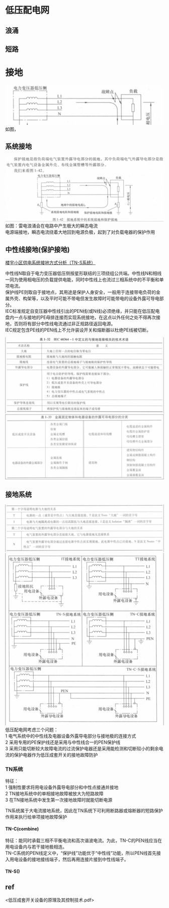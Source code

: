# 低压配电网

## 浪涌
## 短路

# 接地
![](../img/Snipaste_2024-07-12_17-42-27.png)
如图，

## 系统接地
![](../img/Snipaste_2024-07-12_18-55-27.png)
如图：雷电浪涌会在电路中产生极大的瞬态电流 \
电源端接地，瞬态电流绕着大地回到电源负极，起到了对负载电器的保护作用


## 中性线接地(保护接地)
[楼宇小区供电系统接地方式分析（TN-S系统）](https://www.bilibili.com/video/BV1Y2421w7dx/?spm_id_from=333.337.search-card.all.click&vd_source=5f0df1465c2a6217cdfee2c39bf1d4db)

中性线N取自于电力变压器低压侧按星形联结的三项绕组公共端。中性线N和相线一同为使用相电压的负载提供电能，同时中性线上也流过三相系统中的不平衡和单项电流。\
保护线PE则取自于接地点，其用途是保护人身安全，一般用于连接带电负荷的金属外壳、构架等，以及平时可能不带电但发生故障时可能带电的设备外露可导电部分。\
IEC标准规定自变压器中性线引出的PEN线(或N线)必须绝缘，并只能在低压配电盘内一点与接地的PE母排连接而实现系统接地，在这点以外任何之处不得再次接地，否则将有部分中性线电流通过非正规路径返回电源。\
IEC规定包含PE线的PEN线上不允许装设开关和熔断器以杜绝PE线被切断。

![](../img/Snipaste_2024-07-12_19-16-55.png)
![](../img/Snipaste_2024-07-12_19-17-13.png)

## 接地系统
![](../img/Snipaste_2024-07-12_19-19-34.png)
![](../img/Snipaste_2024-07-12_19-32-10.png)
低压配电网考虑三个问题：\
1 电气系统中的中性线及电器设备外露导电部分与接地极的连接方式\
2 采用专用的PE保护线还是采用与中性线合一的PEN保护线\
3 采用只能切断较大故障电流的过流保护电器还是采用能检测和切断较小的剩余电流的保护电器作为低压成套开关的接地故障防护

### TN系统
特征：\
1 强制性要求将用电设备外露导电部分和中性点接通并接地\
2 TN接地系统中的单相接地故障被放大为短路故障\
3 在TN接地系统中发生第一次接地故障时就能切断电源

TN系统属于大电流接地系统，因此在TN系统下可利用断路器或熔断器的短路保护作用来执行给单项接地故障保护

#### TN-C(combine)
特征：能同时承载三相不平衡电流和高次谐波电流。为此，TN-C的PEN线应当在用电设备内与若干接地极相连。\
TN-C系统的PEN线定义中，“保护线”功能优于“中性线”功能，所以PEN线首先接入用电设备的接地接线端子，然后再用连接片接到中性线端子。

#### TN-S()

## ref
<低压成套开关设备的原理及其控制技术.pdf>
